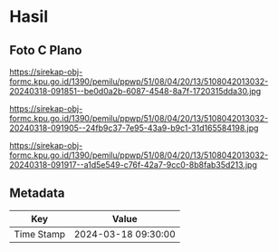 # Hasil

## Foto C Plano

https://sirekap-obj-formc.kpu.go.id/1390/pemilu/ppwp/51/08/04/20/13/5108042013032-20240318-091851--be0d0a2b-6087-4548-8a7f-1720315dda30.jpg

https://sirekap-obj-formc.kpu.go.id/1390/pemilu/ppwp/51/08/04/20/13/5108042013032-20240318-091905--24fb9c37-7e95-43a9-b9c1-31d165584198.jpg

https://sirekap-obj-formc.kpu.go.id/1390/pemilu/ppwp/51/08/04/20/13/5108042013032-20240318-091917--a1d5e549-c76f-42a7-9cc0-8b8fab35d213.jpg


## Metadata

| Key        | Value               |
| ---------- | ------------------- |
| Time Stamp | 2024-03-18 09:30:00 |



